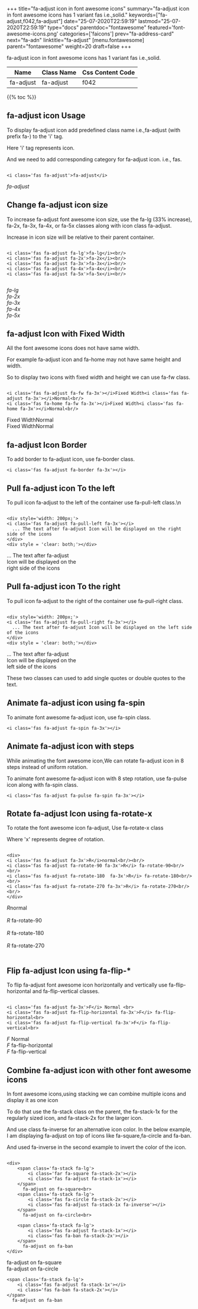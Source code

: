 +++
title="fa-adjust icon in font awesome icons"
summary="fa-adjust icon in font awesome icons has 1 variant fas i.e.,solid."
keywords=["fa-adjust,f042,fa-adjust"]
date="25-07-2020T22:59:19"
lastmod="25-07-2020T22:59:19"
type="docs"
parentdoc="fontawesome"
featured='font-awesome-icons.png'
categories=['faicons']
prev="fa-address-card"
next="fa-adn"
linktitle="fa-adjust"
[menu.fontawesome]
parent="fontawesome"
weight=20
draft=false
+++


fa-adjust icon in font awesome icons has 1 variant fas i.e.,solid.

<div class='table-responsive'><table class='table'><thead><tr><th>Name</th><th>Class Name</th><th>Css Content Code</th></tr></thead><tbody><tr><td>fa-adjust</td><td>fa-adjust</td><td>f042</td></tr></tbody></table></div>


{{% toc %}}


## fa-adjust icon Usage

To display fa-adjust icon add predefined class name i.e.,fa-adjust (with prefix fa-) to the 'i' tag.

Here 'i' tag represents icon.

And we need to add corresponding category for fa-adjust icon. i.e., fas.


```

<i class='fas fa-adjust'>fa-adjust</i>
```

<i class='fas fa-adjust'>fa-adjust</i>




## Change fa-adjust icon size
To increase fa-adjust font awesome icon size, use the fa-lg (33% increase), fa-2x, fa-3x, fa-4x, or fa-5x classes along with icon class fa-adjust.

Increase in icon size will be relative to their parent container. 

```

<i class='fas fa-adjust fa-lg'>fa-lg</i><br/>
<i class='fas fa-adjust fa-2x'>fa-2x</i><br/>
<i class='fas fa-adjust fa-3x'>fa-3x</i><br/>
<i class='fas fa-adjust fa-4x'>fa-4x</i><br/>
<i class='fas fa-adjust fa-5x'>fa-5x</i><br/>
            
```

<i class='fas fa-adjust fa-lg'>fa-lg</i><br/>
<i class='fas fa-adjust fa-2x'>fa-2x</i><br/>
<i class='fas fa-adjust fa-3x'>fa-3x</i><br/>
<i class='fas fa-adjust fa-4x'>fa-4x</i><br/>
<i class='fas fa-adjust fa-5x'>fa-5x</i><br/>
            



## fa-adjust Icon with Fixed Width 

All the font awesome icons does not have same width.

For example fa-adjust icon and fa-home may not have same height and width.

So to display two icons with fixed width and height we can use fa-fw class.


```

<i class='fas fa-adjust fa-fw fa-3x'></i>Fixed Width<i class='fas fa-adjust fa-3x'></i>Normal<br/>
<i class='fas fa-home fa-fw fa-3x'></i>Fixed Width<i class='fas fa-home fa-3x'></i>Normal<br/>
```

<i class='fas fa-adjust fa-fw fa-3x'></i>Fixed Width<i class='fas fa-adjust fa-3x'></i>Normal<br/>
<i class='fas fa-home fa-fw fa-3x'></i>Fixed Width<i class='fas fa-home fa-3x'></i>Normal<br/>



## fa-adjust Icon Border 

To add border to fa-adjust icon, use fa-border class.


```
<i class='fas fa-adjust fa-border fa-3x'></i>

```
<i class='fas fa-adjust fa-border fa-3x'></i>





## Pull fa-adjust icon To the left

To pull icon fa-adjust to the left of the container use fa-pull-left class.\n

```

<div style='width: 200px;'>
<i class='fas fa-adjust fa-pull-left fa-3x'></i>
  ... The text after fa-adjust Icon will be displayed on the right side of the icons
</div>
<div style = 'clear: both;'></div>
```

<div style='width: 200px;'>
<i class='fas fa-adjust fa-pull-left fa-3x'></i>
  ... The text after fa-adjust Icon will be displayed on the right side of the icons
</div>
<div style = 'clear: both;'></div>




## Pull fa-adjust icon To the right
To pull icon fa-adjust to the right of the container use fa-pull-right class.

```

<div style='width: 200px;'>
<i class='fas fa-adjust fa-pull-right fa-3x'></i>
  ... The text after fa-adjust Icon will be displayed on the left side of the icons
</div>
<div style = 'clear: both;'></div>
```

<div style='width: 200px;'>
<i class='fas fa-adjust fa-pull-right fa-3x'></i>
  ... The text after fa-adjust Icon will be displayed on the left side of the icons
</div>
<div style = 'clear: both;'></div>

These two classes can used to add single quotes or double quotes to the text.


## Animate fa-adjust icon using fa-spin
To animate font awesome fa-adjust icon, use fa-spin class.

```
<i class='fas fa-adjust fa-spin fa-3x'></i>
```
<i class='fas fa-adjust fa-spin fa-3x'></i>




## Animate fa-adjust icon with steps
While animating the font awesome icon,We can rotate fa-adjust icon in 8 steps instead of uniform rotation.

To animate font awesome fa-adjust icon with 8 step rotation, use fa-pulse icon along with fa-spin class.


```
<i class='fas fa-adjust fa-pulse fa-spin fa-3x'></i>

```
<i class='fas fa-adjust fa-pulse fa-spin fa-3x'></i>





## Rotate fa-adjust Icon using fa-rotate-x
To rotate the font awesome icon fa-adjust, Use fa-rotate-x class

Where 'x' represents degree of rotation.


```

<div>
<i class='fas fa-adjust fa-3x'>R</i>normal<br/><br/>
<i class='fas fa-adjust fa-rotate-90 fa-3x'>R</i> fa-rotate-90<br/><br/> 
<i class='fas fa-adjust fa-rotate-180  fa-3x'>R</i> fa-rotate-180<br/><br/> 
<i class='fas fa-adjust fa-rotate-270 fa-3x'>R</i> fa-rotate-270<br/><br/>
</div>
```

<div>
<i class='fas fa-adjust fa-3x'>R</i>normal<br/><br/>
<i class='fas fa-adjust fa-rotate-90 fa-3x'>R</i> fa-rotate-90<br/><br/> 
<i class='fas fa-adjust fa-rotate-180  fa-3x'>R</i> fa-rotate-180<br/><br/> 
<i class='fas fa-adjust fa-rotate-270 fa-3x'>R</i> fa-rotate-270<br/><br/>
</div>




## Flip fa-adjust Icon using fa-flip-*
To flip fa-adjust font awesome icon horizontally and vertically use fa-flip-horizontal and fa-flip-vertical classes. 

```

<i class='fas fa-adjust fa-3x'>F</i> Normal <br>
<i class='fas fa-adjust fa-flip-horizontal fa-3x'>F</i> fa-flip-horizontal<br>
<i class='fas fa-adjust fa-flip-vertical fa-3x'>F</i> fa-flip-vertical<br>
```

<i class='fas fa-adjust fa-3x'>F</i> Normal <br>
<i class='fas fa-adjust fa-flip-horizontal fa-3x'>F</i> fa-flip-horizontal<br>
<i class='fas fa-adjust fa-flip-vertical fa-3x'>F</i> fa-flip-vertical<br>




## Combine fa-adjust icon with other font awesome icons
In font awesome icons,using stacking we can combine multiple icons and display it as one icon 

To do that use the fa-stack class on the parent, the fa-stack-1x for the regularly sized icon, and fa-stack-2x for the larger icon.

And use class fa-inverse for an alternative icon color. 
In the below example, I am displaying fa-adjust on top of icons like fa-square,fa-circle and fa-ban.

And used fa-inverse in the second example to invert the color of the icon.

```

<div>
    <span class='fa-stack fa-lg'>
        <i class='far fa-square fa-stack-2x'></i>
        <i class='fas fa-adjust fa-stack-1x'></i>
    </span>
      fa-adjust on fa-square<br>
    <span class='fa-stack fa-lg'>
        <i class='fas fa-circle fa-stack-2x'></i>
        <i class='fas fa-adjust fa-stack-1x fa-inverse'></i>
    </span>
      fa-adjust on fa-circle<br>

    <span class='fa-stack fa-lg'>
        <i class='fas fa-adjust fa-stack-1x'></i>
        <i class='fas fa-ban fa-stack-2x'></i>
    </span>
      fa-adjust on fa-ban
</div>
```

<div>
    <span class='fa-stack fa-lg'>
        <i class='far fa-square fa-stack-2x'></i>
        <i class='fas fa-adjust fa-stack-1x'></i>
    </span>
      fa-adjust on fa-square<br>
    <span class='fa-stack fa-lg'>
        <i class='fas fa-circle fa-stack-2x'></i>
        <i class='fas fa-adjust fa-stack-1x fa-inverse'></i>
    </span>
      fa-adjust on fa-circle<br>

    <span class='fa-stack fa-lg'>
        <i class='fas fa-adjust fa-stack-1x'></i>
        <i class='fas fa-ban fa-stack-2x'></i>
    </span>
      fa-adjust on fa-ban
</div>






